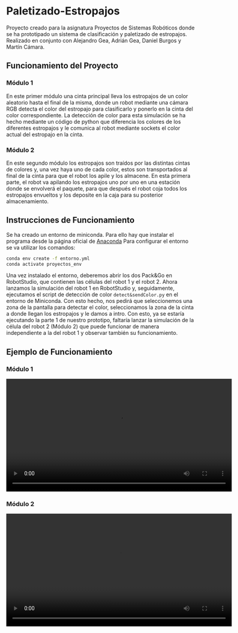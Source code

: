 # Paletizado-Estropajos
Proyecto creado para la asignatura Proyectos de Sistemas Robóticos donde se ha prototipado un sistema de clasificación y paletizado de estropajos. Realizado en conjunto con Alejandro Gea, Adrián Gea, Daniel Burgos y Martín Cámara.

## Funcionamiento del Proyecto
### Módulo 1
En este primer módulo una cinta principal lleva los estropajos de un color aleatorio hasta el final de la misma, donde un robot mediante una cámara RGB detecta el color del estropajo para clasificarlo y ponerlo en la cinta del color correspondiente. La detección de color para esta simulación se ha hecho mediante un código de python que diferencia los colores de los diferentes estropajos y le comunica al robot mediante sockets el color actual del estropajo en la cinta.
### Módulo 2
En este segundo módulo los estropajos son traídos por las distintas cintas de colores y, una vez haya uno de cada color, estos son transportados al final de la cinta para que el robot los apile y los almacene. 
En esta primera parte, el robot va apilando los estropajos uno por uno en una estación donde se envolverá el paquete, para que después el robot coja todos los estropajos envueltos y los deposite en la caja para su posterior almacenamiento. 

## Instrucciones de Funcionamiento
Se ha creado un entorno de miniconda. Para ello hay que instalar el programa desde la página oficial de [Anaconda](https://www.anaconda.com/docs/getting-started/miniconda/install)
Para configurar el entorno se va utilizar los comandos:
```bash
conda env create -f entorno.yml
conda activate proyectos_env
```
Una vez instalado el entorno, deberemos abrir los dos Pack&Go en RobotStudio, que contienen las células del robot 1 y el robot 2. Ahora lanzamos la simulación del robot 1 en RobotStudio y, seguidamente, ejecutamos el script de detección de color `detect&sendColor.py` en el entorno de Miniconda. Con esto hecho, nos pedirá que seleccionemos una zona de la pantalla para detectar el color, seleccionamos la zona de la cinta a donde llegan los estropajos y le damos a intro. Con esto, ya se estaría ejecutando la parte 1 de nuestro prototipo, faltaría lanzar la simulación de la célula del robot 2 (Módulo 2) que puede funcionar de manera independiente a la del robot 1 y observar también su funcionamiento.

## Ejemplo de Funcionamiento
### Módulo 1
<video src="https://github.com/user-attachments/assets/961ef0cb-05eb-4429-8b69-a26997508e22" controls width="600"></video>

### Módulo 2
<video src="https://github.com/user-attachments/assets/9ad6f57e-9aa9-4b03-8734-181f6db1b8e9" controls width="600"></video>
